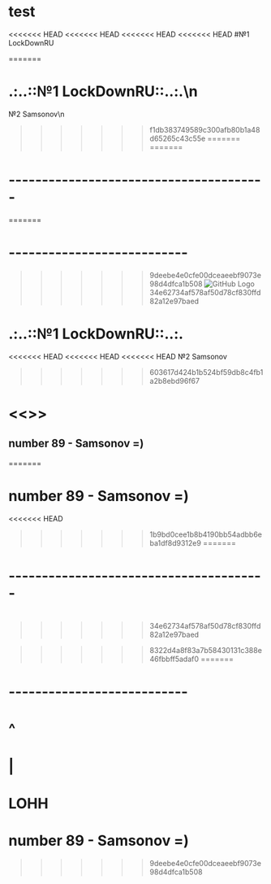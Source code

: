 # test
<<<<<<< HEAD
<<<<<<< HEAD
<<<<<<< HEAD
<<<<<<< HEAD
#№1 LockDownRU

=======
# .:..::№1 LockDownRU::..:.\n
№2 Samsonov\n
>>>>>>> f1db383749589c300afb80b1a48d65265c43c55e
=======
=======
# ---------------------------------------
=======
# ---------------------------
>>>>>>> 9deebe4e0cfe00dceaeebf9073e98d4dfca1b508
![GitHub Logo](http://www.crowndeliandcatering.com/wp-content/uploads/2014/12/Crown-Icon_transparency_02.png)
>>>>>>> 34e62734af578af50d78cf830ffd82a12e97baed
# .:..::№1 LockDownRU::..:.
<<<<<<< HEAD
<<<<<<< HEAD
<<<<<<< HEAD
№2 Samsonov
>>>>>>> 603617d424b1b524bf59db8c4fb1a2b8ebd96f67

<<<Silitski>>>
=======
## number 89 - Samsonov =)
=======
# number 89 - Samsonov =)
<<<<<<< HEAD
>>>>>>> 1b9bd0cee1b8b4190bb54adbb6eba1df8d9312e9
=======
# ---------------------------------------
#
#

>>>>>>> 34e62734af578af50d78cf830ffd82a12e97baed

>>>>>>> 8322d4a8f83a7b58430131c388e46fbbff5adaf0
=======
# ---------------------------
#     ^
#     |
#    LOHH
#
# number 89 - Samsonov =)
>>>>>>> 9deebe4e0cfe00dceaeebf9073e98d4dfca1b508
